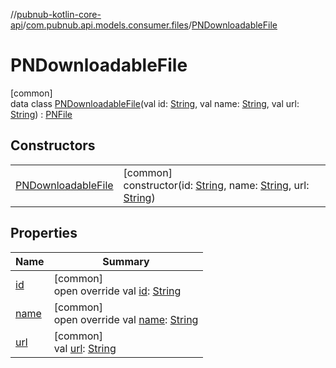//[pubnub-kotlin-core-api](../../../index.md)/[com.pubnub.api.models.consumer.files](../index.md)/[PNDownloadableFile](index.md)

# PNDownloadableFile

[common]\
data class [PNDownloadableFile](index.md)(val id: [String](https://kotlinlang.org/api/latest/jvm/stdlib/kotlin-stdlib/kotlin/-string/index.html), val name: [String](https://kotlinlang.org/api/latest/jvm/stdlib/kotlin-stdlib/kotlin/-string/index.html), val url: [String](https://kotlinlang.org/api/latest/jvm/stdlib/kotlin-stdlib/kotlin/-string/index.html)) : [PNFile](../-p-n-file/index.md)

## Constructors

| | |
|---|---|
| [PNDownloadableFile](-p-n-downloadable-file.md) | [common]<br>constructor(id: [String](https://kotlinlang.org/api/latest/jvm/stdlib/kotlin-stdlib/kotlin/-string/index.html), name: [String](https://kotlinlang.org/api/latest/jvm/stdlib/kotlin-stdlib/kotlin/-string/index.html), url: [String](https://kotlinlang.org/api/latest/jvm/stdlib/kotlin-stdlib/kotlin/-string/index.html)) |

## Properties

| Name | Summary |
|---|---|
| [id](id.md) | [common]<br>open override val [id](id.md): [String](https://kotlinlang.org/api/latest/jvm/stdlib/kotlin-stdlib/kotlin/-string/index.html) |
| [name](name.md) | [common]<br>open override val [name](name.md): [String](https://kotlinlang.org/api/latest/jvm/stdlib/kotlin-stdlib/kotlin/-string/index.html) |
| [url](url.md) | [common]<br>val [url](url.md): [String](https://kotlinlang.org/api/latest/jvm/stdlib/kotlin-stdlib/kotlin/-string/index.html) |
